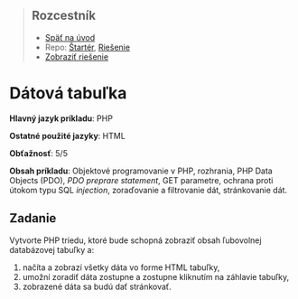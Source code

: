 <div class="hidden">

> ## Rozcestník
> - [Späť na úvod](../../README.md)
> - Repo: [Štartér](/../../tree/main/php/data-table), [Riešenie](/../../tree/solution/php/data-table)
> - [Zobraziť riešenie](riesenie.md)
</div>

# Dátová tabuľka
<div class="info"> 

**Hlavný jazyk príkladu**: PHP

**Ostatné použité jazyky**: HTML

**Obťažnosť**: 5/5

**Obsah príkladu**: Objektové programovanie v PHP, rozhrania, PHP Data Objects (PDO), *PDO preprare statement*, GET parametre, ochrana proti útokom typu SQL *injection*, zoraďovanie a filtrovanie dát, stránkovanie dát.  
</div>

## Zadanie

Vytvorte PHP triedu, ktoré bude schopná zobraziť obsah ľubovolnej databázovej tabuľky a:

1. načíta a zobrazí všetky dáta vo forme HTML tabuľky,
1. umožní zoradiť dáta zostupne a zostupne kliknutím na záhlavie tabuľky, 
1. zobrazené dáta sa budú dať stránkovať.